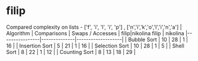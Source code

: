 # filip
Compared complexity on lists - ['f', 'i', 'l', 'i', 'p'] , ['n','i','k','o','l','i','n','a']
| Algorithm      | Comparisons  | Swaps / Accesses  |
                  filip|nikolina  filip | nikolina
|----------------|--------------|-------------------|
| Bubble Sort    |  10 | 28     |   1   |  16       |
| Insertion Sort |  5  | 21     |   1   |  16       |
| Selection Sort |  10 | 28     |   1   |  5        |
| Shell Sort     |  8  | 22     |   1   |  12       |
| Counting Sort  |  8  | 13     |   18  |  29       |
